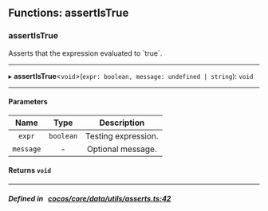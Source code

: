 ## Functions: assertIsTrue

### assertIsTrue

Asserts that the expression evaluated to &#x60;true&#x60;.
___
▸ **assertIsTrue**<`void`\>(`expr: boolean, message: undefined | string`): `void`
___


#### Parameters

| Name | Type | Description |
| :------: | :------: | :------: |
| `expr` | `boolean` | Testing expression.  |
| `message` | - | Optional message.  |

#### Returns `void` 
___


##### Defined in &nbsp;   [cocos/core/data/utils/asserts.ts:42](https://github.com/cocos-creator/engine/blob/c7bf6b8a9/cocos/core/data/utils/asserts.ts#L42)&nbsp;
